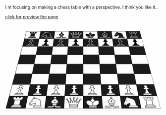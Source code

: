  I m focusing on making a chess table with a perspective.
 I think you like it..

[click for preview the page](https://erdogansenturk.github.io/satranc/)
![](chess.gif)

